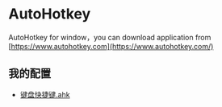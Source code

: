 # AutoHotkey

AutoHotkey for window，you can download application from [https://www.autohotkey.com](https://www.autohotkey.com/)


## 我的配置
* [键盘快捷键.ahk](键盘快捷键.ahk)



